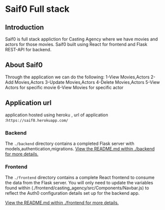 # Saif0 Full stack

## Introduction 

Saif0 is full stack appliction for Casting Agency where we have movies and actors for those movies.
Saif0 built using React for frontend and Flask REST-API for backend.


## About Saif0

Through the application we can do the following:
1-View Movies,Actors
2-Add Movies,Actors
3-Update Movies,Actors
4-Delete Movies,Actors
5-View Actors for specific movie
6-View Movies for specific actor

## Application url

application hosted using heroku , url of application :`https://saif0.herokuapp.com/
`
### Backend

The `./backend` directory contains a completed Flask server with models,authentication,migrations.
[View the README.md within ./backend for more details.](./backend/README.md)

### Frontend

The `./frontend` directory contains a complete React frontend to consume the data from the Flask server. You will only need to update the variables found within (./frontend/casting_agency/src/Components/Navbar.js) to reflect the Auth0 configuration details set up for the backend app. 

[View the README.md within ./frontend for more details.](./frontend/README.md)
